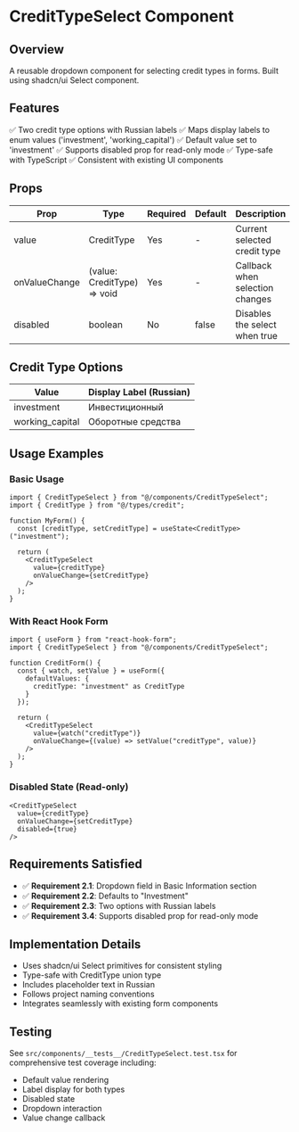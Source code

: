 # CreditTypeSelect Component

## Overview
A reusable dropdown component for selecting credit types in forms. Built using shadcn/ui Select component.

## Features
✅ Two credit type options with Russian labels
✅ Maps display labels to enum values ('investment', 'working_capital')
✅ Default value set to 'investment'
✅ Supports disabled prop for read-only mode
✅ Type-safe with TypeScript
✅ Consistent with existing UI components

## Props

| Prop | Type | Required | Default | Description |
|------|------|----------|---------|-------------|
| value | CreditType | Yes | - | Current selected credit type |
| onValueChange | (value: CreditType) => void | Yes | - | Callback when selection changes |
| disabled | boolean | No | false | Disables the select when true |

## Credit Type Options

| Value | Display Label (Russian) |
|-------|------------------------|
| investment | Инвестиционный |
| working_capital | Оборотные средства |

## Usage Examples

### Basic Usage
```tsx
import { CreditTypeSelect } from "@/components/CreditTypeSelect";
import { CreditType } from "@/types/credit";

function MyForm() {
  const [creditType, setCreditType] = useState<CreditType>("investment");

  return (
    <CreditTypeSelect
      value={creditType}
      onValueChange={setCreditType}
    />
  );
}
```

### With React Hook Form
```tsx
import { useForm } from "react-hook-form";
import { CreditTypeSelect } from "@/components/CreditTypeSelect";

function CreditForm() {
  const { watch, setValue } = useForm({
    defaultValues: {
      creditType: "investment" as CreditType
    }
  });

  return (
    <CreditTypeSelect
      value={watch("creditType")}
      onValueChange={(value) => setValue("creditType", value)}
    />
  );
}
```

### Disabled State (Read-only)
```tsx
<CreditTypeSelect
  value={creditType}
  onValueChange={setCreditType}
  disabled={true}
/>
```

## Requirements Satisfied

- ✅ **Requirement 2.1**: Dropdown field in Basic Information section
- ✅ **Requirement 2.2**: Defaults to "Investment"
- ✅ **Requirement 2.3**: Two options with Russian labels
- ✅ **Requirement 3.4**: Supports disabled prop for read-only mode

## Implementation Details

- Uses shadcn/ui Select primitives for consistent styling
- Type-safe with CreditType union type
- Includes placeholder text in Russian
- Follows project naming conventions
- Integrates seamlessly with existing form components

## Testing

See `src/components/__tests__/CreditTypeSelect.test.tsx` for comprehensive test coverage including:
- Default value rendering
- Label display for both types
- Disabled state
- Dropdown interaction
- Value change callback
